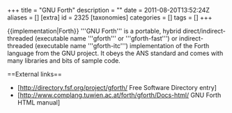 +++
title = "GNU Forth"
description = ""
date = 2011-08-20T13:52:24Z
aliases = []
[extra]
id = 2325
[taxonomies]
categories = []
tags = []
+++

{{implementation|Forth}}
'''GNU Forth''' is a portable, hybrid direct/indirect-threaded (executable name '''gforth''' or '''gforth-fast''') or indirect-threaded (executable name '''gforth-itc''') implementation of the Forth language from the GNU project. It obeys the ANS standard and comes with many libraries and bits of sample code.

==External links==
* [http://directory.fsf.org/project/gforth/ Free Software Directory entry]
* [http://www.complang.tuwien.ac.at/forth/gforth/Docs-html/ GNU Forth HTML manual]
